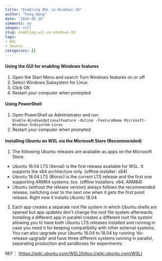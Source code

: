 ```yaml
---
title: "Enabling WSL in Windows 10"
author: "Feng Wang"
date: '2020-05-10'
comments: no
images: null
slug: enabling-wsl-in-windows-10
tags:
- WSL
- Ubuntu
categories: []
---
```


#### Using the GUI for enabling Windows features

1. Open the Start Menu and search Turn Windows features on or off 
2. Select Windows Subsystem for Linux 
3. Click OK 
4. Restart your computer when prompted

#### Using PowerShell

1. Open PowerShell as Administrator and run:  
    ```Enable-WindowsOptionalFeature -Online -FeatureName Microsoft-Windows-Subsystem-Linux```
2. Restart your computer when prompted 

#### Installing Ubuntu on WSL via the Microsoft Store (Recommended)

1. The following Ubuntu releases are available as apps on the Microsoft Store: 

- Ubuntu 16.04 LTS (Xenial) is the first release available for WSL. It supports the x64 architecture only. (offline installer: x64) 
- Ubuntu 18.04 LTS (Bionic) is the current LTS release and the first one supporting ARM64 systems, too. (offline installers: x64, ARM64) 
- Ubuntu (without the release version) always follows the recommended release, switching over to the next one when it gets the first point release. Right now it installs Ubuntu 18.04. 

2. Each app creates a separate root file system in which Ubuntu shells are opened but app updates don’t change the root file system afterwards. Installing a different app in parallel creates a different root file system allowing you to have both Ubuntu LTS releases installed and running in case you need it for keeping compatibility with other external systems. You can also upgrade your Ubuntu 16.04 to 18.04 by running ‘do-release-upgrade’ and have three different systems running in parallel, separating production and sandboxes for experiments. 

REF： [https://wiki.ubuntu.com/WSL](https://wiki.ubuntu.com/WSL) 